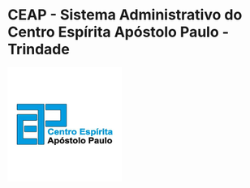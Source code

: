 <div align="left">
  <h1>CEAP - Sistema Administrativo do Centro Espírita Apóstolo Paulo - Trindade</h1>
 <img whidth="300" title="Ceap" src="./imagens/images.png"/>
</div>
